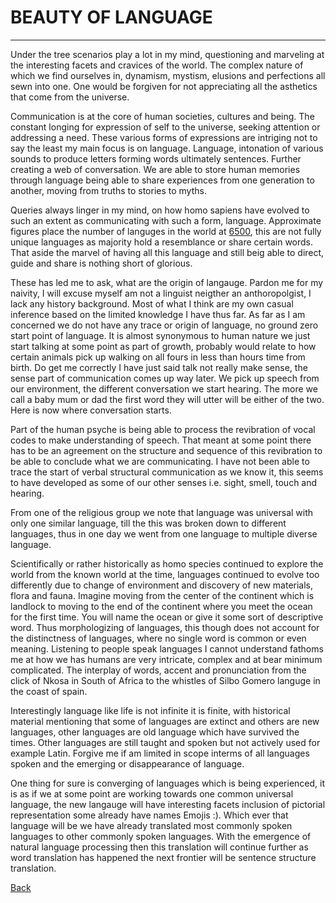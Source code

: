# **BEAUTY OF LANGUAGE**
-------------------------

Under the tree scenarios play a lot in my mind, questioning and marveling at the interesting facets and cravices of the world. The complex nature of which we find ourselves in, dynamism, mystism, elusions and perfections all sewn into one. One would be forgiven for not appreciating all the asthetics that come from the universe.


Communication is at the core of human societies, cultures and being. The constant longing for expression of self to the universe, seeking attention or addressing a need. These various forms of expressions are intriging not to say the least my main focus is on language.
Language, intonation of various sounds to produce letters forming words ultimately sentences. Further creating a web of conversation. We are able to store human memories through language being able to share experiences from one generation to another, moving from truths to stories to myths.


Queries always linger in my mind, on how homo sapiens have evolved to such an extent as communicating with such a form, language. Approximate figures place the number of languges in the world at [6500](https://www.infoplease.com/askeds/how-many-spoken-languages), this are not fully unique languages as majority hold a resemblance or share certain words. That aside the marvel of having all this language and still beig able to direct, guide and share is nothing short of glorious.


These has led me to ask, what are the origin of langauge. Pardon me for my naivity, I will excuse myself am not a linguist neigther an anthoropolgist, I lack any history background. Most of what I think are my own casual inference based on the limited knowledge I have thus far. 
As far as I am concerned we do not have any trace or origin of language, no ground zero start point of language. It is almost synonymous to human nature we just start talking at some point as part of growth, probably would relate to how certain animals pick up walking on all fours in less than hours time from birth. Do get me correctly I have just said talk not really make sense, the sense part of communication comes up way later. We pick up speech from our environment, the different conversation we start hearing. The more we call a baby mum or dad the first word they will utter will be either of the two. Here is now where conversation starts.


Part of the human psyche is being able to process the revibration of vocal codes to make understanding of speech. That meant at some point there has to be an agreement on the structure and sequence of this revibration to be able to conclude what we are communicating.
I have not been able to trace the start of verbal structural communication as we know it, this seems to have developed as some of our other senses i.e. sight, smell, touch and hearing. 


From one of the religious group we note that language was universal with only one similar language, till the this was broken down to different languages, thus in one day we went from one language to multiple diverse language.


Scientifically or rather historically as homo species continued to explore the world from the known world at the time, languages continued to evolve too differently due to change of environment and discovery of new materials, flora and fauna. Imagine moving from the center of the continent which is landlock to moving to the end of the continent where you meet the ocean for the first time. You will name the ocean or give it some sort of descriptive word. Thus morphologizing of languages, this though does not account for the distinctness of languages, where no single word is common or even meaning. Listening to people speak languages I cannot understand fathoms me at how we has humans are very intricate, complex and at bear minimum complicated. The interplay of words, accent and pronunciation from the click of Nkosa in South of Africa to the whistles of Silbo Gomero languge in the coast of spain.


Interestingly language like life is not infinite it is finite, with historical material mentioning that some of languages are extinct and others are new languages, other languages are old language which have survived the times. Other languages are still taught and spoken but not actively used for example Latin. Forgive me if am limited in scope interms of all languages spoken and the emerging or disappearance of language. 


One thing for sure is converging of languages which is being experienced, it is as if we at some point are working towards one common universal language, the new langauge will have interesting facets inclusion of pictorial representation some already have names Emojis :). Which ever that language will be we have already translated most commonly spoken languages to other commonly spoken languages. With the emergence of natural language processing then this translation will continue further as word translation has happened the next frontier will be sentence structure translation.


[Back](https://qprop.github.io/Galaxy-of-Thoughts/)